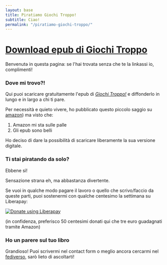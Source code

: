 ```yaml
---
layout: base
title: Piratiamo Giochi Troppo!
subtitle: Ciao!
permalink: "/piratiamo-giochi-troppo/"
---
```


# [Download epub di Giochi Troppo](https://gitlab.com/xabaras/epub/-/raw/main/giochi-troppo.epub?ref_type=heads)

Benvenutə in questa pagina: se l'hai trovata senza che te la linkassi io, complimenti!

### Dove mi trovo?!

Qui puoi scaricare gratuitamente l'epub di [_Giochi Troppo!_](/projects/giochi-troppo) e diffonderlo in lungo e in largo a chi ti pare.

Per necessità e quieto vivere, ho pubblicato questo piccolo saggio su [amazon](https://www.amazon.it/dp/B0B9LNVLCH)) ma visto che: 

1. Amazon mi sta sulle palle
2. Gli epub sono belli

Ho deciso di dare la possibilità di scaricare liberamente la sua versione digitale.

### Ti stai piratando da solo?

Ebbene sì! 

Sensazione strana eh, ma abbastanza divertente.

Se vuoi in qualche modo pagare il lavoro o quello che scrivo/faccio da queste parti, puoi sostenermi con qualche centesimo la settimana su Liberapay: 

<script src="https://liberapay.com/Xabacadabra/widgets/button.js"></script>
<noscript><a href="https://liberapay.com/Xabacadabra/donate"><img alt="Donate using Liberapay" src="https://liberapay.com/assets/widgets/donate.svg"></a></noscript>

(in confidenza, preferisco 50 centesimi donati qui che tre euro guadagnati tramite Amazon)

### Ho un parere sul tuo libro

Grandioso! Puoi scrivermi nel contact form o meglio ancora cercarmi nel [fediverso](https://livellosegreto.it/@xabacadabra), sarò lieto di ascoltarti!